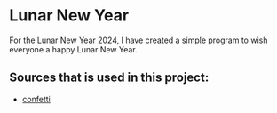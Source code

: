 # Lunar New Year
For the Lunar New Year 2024, I have created a simple program to wish everyone a happy Lunar New Year.

## Sources that is used in this project:
- [confetti](https://confetti.js.org/#)